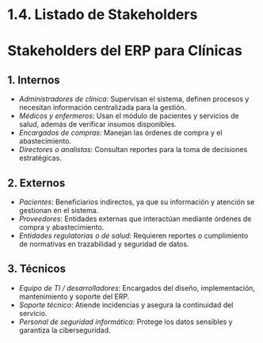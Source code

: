 # 1.4. Listado de Stakeholders

# Stakeholders del ERP para Clínicas

## 1. Internos
- *Administradores de clínica*: Supervisan el sistema, definen procesos y necesitan información centralizada para la gestión.  
- *Médicos y enfermeros*: Usan el módulo de pacientes y servicios de salud, además de verificar insumos disponibles.  
- *Encargados de compras*: Manejan las órdenes de compra y el abastecimiento.  
- *Directores o analistas*: Consultan reportes para la toma de decisiones estratégicas.  

## 2. Externos
- *Pacientes*: Beneficiarios indirectos, ya que su información y atención se gestionan en el sistema.  
- *Proveedores*: Entidades externas que interactúan mediante órdenes de compra y abastecimiento.  
- *Entidades regulatorias o de salud*: Requieren reportes o cumplimiento de normativas en trazabilidad y seguridad de datos.  

## 3. Técnicos
- *Equipo de TI / desarrolladores*: Encargados del diseño, implementación, mantenimiento y soporte del ERP.  
- *Soporte técnico*: Atiende incidencias y asegura la continuidad del servicio.  
- *Personal de seguridad informática*: Protege los datos sensibles y garantiza la ciberseguridad.